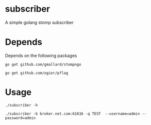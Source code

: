 subscriber
==========

A simple golang stomp subscriber


Depends
=======

Depends on the following packages

  `go get github.com/gmallard/stompngo`

  `go get github.com/ogier/pflag`

Usage
=====
  `./subscriber -h`
  
  `./subscriber -b broker.net.com:61616 -q TEST  --username=admin --password=admin`
